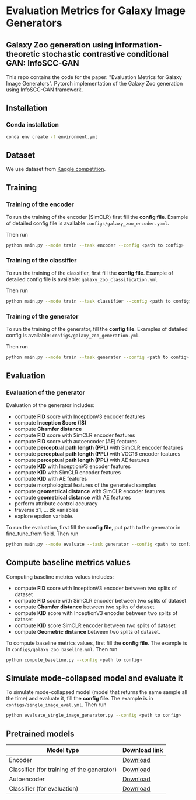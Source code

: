 # Evaluation Metrics for Galaxy Image Generators
## Galaxy Zoo generation using information-theoretic stochastic contrastive conditional GAN: InfoSCC-GAN

This repo contains the code for the paper: "Evaluation Metrics for Galaxy Image Generators". Pytorch implementation of the Galaxy Zoo generation using InfoSCC-GAN framework.

## Installation
### Conda installation
```bash
conda env create -f environment.yml
```

## Dataset
We use dataset from [Kaggle competition](https://www.kaggle.com/c/galaxy-zoo-the-galaxy-challenge).

## Training
### Training of the encoder
To run the training of the encoder (SimCLR) first fill the **config file**. Example of detailed config file is available `configs/galaxy_zoo_encoder.yaml`.

Then run
```bash
python main.py --mode train --task encoder --config <path to config>
```

### Training of the classifier
To run the training of the classifier, first fill the **config file**. Example of detailed config file is available: `galaxy_zoo_classification.yml`

Then run
```bash
python main.py --mode train --task classifier --config <path to config>
```

### Training of the generator
To run the training of the generator, fill the **config file**. Examples of detailed config is available: `configs/galaxy_zoo_generation.yml`.

Then run
```bash
python main.py --mode train --task generator --config <path to config>
```

## Evaluation
### Evaluation of the generator

Evaluation of the generator includes: 
- compute **FID** score with InceptionV3 encoder features
- compute **Inception Score (IS)**
- compute **Chamfer distance**
- compute **FID** score with SimCLR encoder features
- compute **FID** score with autoencoder (AE) features
- compute **perceptual path length (PPL)** with SimCLR encoder features
- compute **perceptual path length (PPL)** with VGG16 encoder features
- compute **perceptual path length (PPL)** with AE features
- compute **KID** with InceptionV3 encoder features
- compute **KID** with SimCLR encoder features
- compute **KID** with AE features 
- compute morphological features of the generated samples
- compute **geometrical distance** with SimCLR encoder features
- compute **geometrical distance** with AE features  
- perform attribute control accuracy 
- traverse z1, ... zk variables
- explore epsilon variable.

To run the evaluation, first fill the **config file**, put path to the generator in fine_tune_from field. Then run

```bash
python main.py --mode evaluate --task generator --config <path to config>
```

## Compute baseline metrics values

Computing baseline metrics values includes:
- compute **FID** score with InceptionV3 encoder between two splits of dataset
- compute **FID** score with SimCLR encoder between two splits of dataset
- compute **Chamfer distance** between two splits of dataset
- compute **KID** score with InceptionV3 encoder between two splits of dataset
- compute **KID** score SimCLR encoder between two splits of dataset
- compute **Geometric distance** between two splits of dataset.

To compute baseline metrics values, first fill the **config file**. The example is in `configs/galaxy_zoo_baseline.yml`. Then run
```bash
python compute_baseline.py --config <path to config>
```

## Simulate mode-collapsed model and evaluate it

To simulate mode-collapsed model (model that returns the same sample all the time) and evaluate it, fill the **config 
file**. The example is in `configs/single_image_eval.yml`. Then run

```bash
python evaluate_single_image_generator.py --config <path to config>
```

## Pretrained models
|Model type|Download link|
|----------|-------------|
|Encoder   |[Download](https://drive.google.com/file/d/1lOXiTBcbI3AnoNiFmrk_1keQVKqbAwjB/view?usp=sharing)|
|Classifier (for training of the generator)|[Download](https://drive.google.com/file/d/1B9SMUFFldvDEgHrUQVmFTPSxuiRZ3sfk/view?usp=sharing)|
|Autoencoder|[Download](https://drive.google.com/file/d/1WTj-x3LjbIufdypnr4GQD1bzYyyPPAY4/view?usp=sharing)|
|Classifier (for evaluation)|[Download](https://drive.google.com/file/d/1Ogjajeo5KH5mhaHseNsNVMfHfI3GG7Kd/view?usp=sharing)|

